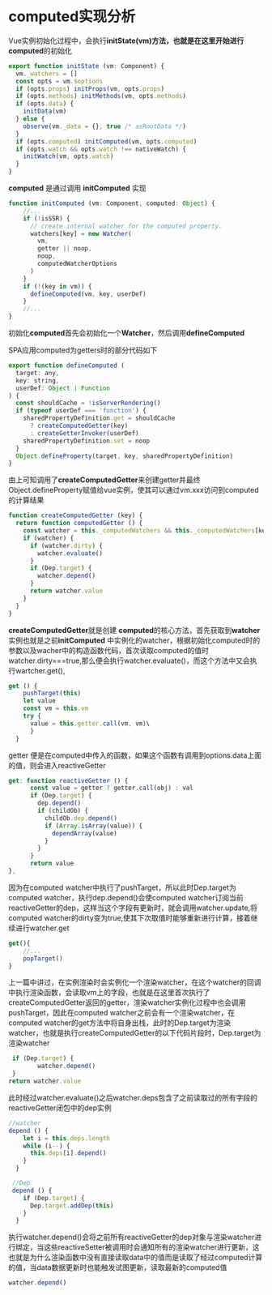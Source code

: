# computed实现分析

Vue实例初始化过程中，会执行**initState\(vm\)**方法，也就是在这里开始进行**computed**的初始化

```javascript
export function initState (vm: Component) {
  vm._watchers = []
  const opts = vm.$options
  if (opts.props) initProps(vm, opts.props)
  if (opts.methods) initMethods(vm, opts.methods)
  if (opts.data) {
    initData(vm)
  } else {
    observe(vm._data = {}, true /* asRootData */)
  }
  if (opts.computed) initComputed(vm, opts.computed)
  if (opts.watch && opts.watch !== nativeWatch) {
    initWatch(vm, opts.watch)
  }
}
```

**computed** 是通过调用 **initComputed** 实现

```javascript
function initComputed (vm: Component, computed: Object) {
    //...
    if (!isSSR) {
      // create internal watcher for the computed property.
      watchers[key] = new Watcher(
        vm,
        getter || noop,
        noop,
        computedWatcherOptions
      )
    }
    if (!(key in vm)) {
      defineComputed(vm, key, userDef)
    }
    //...
}
```

初始化**computed**首先会初始化一个**Watcher**，然后调用**defineComputed**

SPA应用computed为getters时的部分代码如下

```javascript
export function defineComputed (
  target: any,
  key: string,
  userDef: Object | Function
) {
  const shouldCache = !isServerRendering()
  if (typeof userDef === 'function') {
    sharedPropertyDefinition.get = shouldCache
      ? createComputedGetter(key)
      : createGetterInvoker(userDef)
    sharedPropertyDefinition.set = noop
  }
  Object.defineProperty(target, key, sharedPropertyDefinition)
}
```

由上可知调用了**createComputedGetter**来创建getter并最终Object.defineProperty赋值给vue实例，使其可以通过vm.xxx访问到computed的计算结果

```javascript
function createComputedGetter (key) {
  return function computedGetter () {
    const watcher = this._computedWatchers && this._computedWatchers[key]
    if (watcher) {
      if (watcher.dirty) {
        watcher.evaluate()
      }
      if (Dep.target) {
        watcher.depend()
      }
      return watcher.value
    }
  }
}
```

**createComputedGetter**就是创建 **computed**的核心方法，首先获取到**watcher**实例也就是之前**initComputed** 中实例化的watcher，根据初始化computed时的参数以及wacher中的构造函数代码，首次读取computed的值时watcher.dirty===true,那么便会执行watcher.evaluate\(\)，而这个方法中又会执行wartcher.get\(\),

```javascript
get () {
    pushTarget(this)
    let value
    const vm = this.vm
    try {
      value = this.getter.call(vm, vm)\
      }
  }
```

 getter 便是在computed中传入的函数，如果这个函数有调用到options.data上面的值，则会进入reactiveGetter

```javascript
get: function reactiveGetter () {
      const value = getter ? getter.call(obj) : val
      if (Dep.target) {
        dep.depend()
        if (childOb) {
          childOb.dep.depend()
          if (Array.isArray(value)) {
            dependArray(value)
          }
        }
      }
      return value
},
```

因为在computed watcher中执行了pushTarget，所以此时Dep.target为computed watcher，执行dep.depend\(\)会使computed watcher订阅当前reactiveGetter的dep，这样当这个字段有更新时，就会调用watcher.update,将computed watcher的dirty变为true,使其下次取值时能够重新进行计算，接着继续进行watcher.get

```javascript
get(){
    //...
    popTarget()
}
```

上一篇中讲过，在实例渲染时会实例化一个渲染watcher，在这个watcher的回调中执行渲染函数，会读取vm上的字段，也就是在这里首次执行了createComputedGetter返回的getter，渲染watcher实例化过程中也会调用pushTarget，因此在computed watcher之前会有一个渲染watcher，在computed watcher的get方法中将自身出栈，此时的Dep.target为渲染watcher，也就是执行createComputedGetter的以下代码片段时，Dep.target为渲染watcher

```javascript
 if (Dep.target) {
        watcher.depend()
 }
return watcher.value
```

此时经过watcher.evaluate\(\)之后watcher.deps包含了之前读取过的所有字段的reactiveGetter闭包中的dep实例

```javascript
//watcher
depend () {
    let i = this.deps.length
    while (i--) {
      this.deps[i].depend()
    }
  }
```

```javascript
 //Dep
 depend () {
    if (Dep.target) {
      Dep.target.addDep(this)
    }
  }
```

执行watcher.depend\(\)会将之前所有reactiveGetter的dep对象与渲染watcher进行绑定，当这些reactiveSetter被调用时会通知所有的渲染watcher进行更新，这也就是为什么渲染函数中没有直接读取data中的值而是读取了经过computed计算的值，当data数据更新时也能触发试图更新，读取最新的computed值

```javascript
watcher.depend()
```


